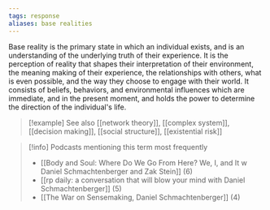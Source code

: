 ```yaml
---
tags: response
aliases: base realities
---
```


Base reality is the primary state in which an individual exists, and is an understanding of the underlying truth of their experience. It is the perception of reality that shapes their interpretation of their environment, the meaning making of their experience, the relationships with others, what is even possible, and the way they choose to engage with their world. It consists of beliefs, behaviors, and environmental influences which are immediate, and in the present moment, and holds the power to determine the direction of the individual's life.

> [!example] See also
> [[network theory]], [[complex system]], [[decision making]], [[social structure]], [[existential risk]]

> [!info] Podcasts mentioning this term most frequently
> * [[Body and Soul: Where Do We Go From Here? We, I, and It w  Daniel Schmachtenberger and Zak Stein]] (6)
> * [[rp daily: a conversation that will blow your mind with Daniel Schmachtenberger]] (5)
> * [[The War on Sensemaking, Daniel Schmachtenberger]] (4)